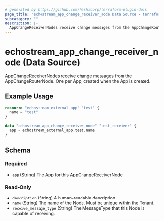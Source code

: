 ```yaml
---
# generated by https://github.com/hashicorp/terraform-plugin-docs
page_title: "echostream_app_change_receiver_node Data Source - terraform-provider-echostream"
subcategory: ""
description: |-
  AppChangeReceiverNodes receive change messages from the AppChangeRouterNode. One per App, created when the App is created.
---
```


# echostream_app_change_receiver_node (Data Source)

AppChangeReceiverNodes receive change messages from the AppChangeRouterNode. One per App, created when the App is created.

## Example Usage

```terraform
resource "echostream_external_app" "test" {
  name = "test"
}

data "echostream_app_change_receiver_node" "test_receiver" {
  app = echostream_external_app.test.name
}
```

<!-- schema generated by tfplugindocs -->
## Schema

### Required

- `app` (String) The App for this AppChangeReceiverNode

### Read-Only

- `description` (String) A human-readable description.
- `name` (String) The name of the Node. Must be unique within the Tenant.
- `receive_message_type` (String) The MessageType that this Node is capable of receiving.


